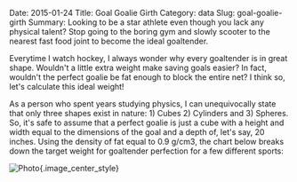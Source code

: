 Date: 2015-01-24
Title: Goal Goalie Girth
Category: data
Slug: goal-goalie-girth
Summary: Looking to be a star athlete even though you lack any physical talent? Stop going to the boring gym and slowly scooter to the nearest fast food joint to become the ideal goaltender. 

Everytime I watch hockey, I always wonder why every goaltender is in great shape.  Wouldn't a little extra weight make 
saving goals easier? In fact, wouldn't the perfect goalie be fat enough to block the entire net? I think so, let's calculate 
this ideal weight! 

As a person who spent years studying physics, I can unequivocally state that only three shapes exist in nature: 1) Cubes 
2) Cylinders and 3) Spheres. So, it's safe to assume that a perfect goalie is just a cube with a height and width equal to the 
dimensions of the goal and a depth of, let's say, 20 inches. Using the density of fat equal to 0.9 g/cm3, the chart below breaks down 
the target weight for goaltender perfection for a few different sports:  

![Photo]({attach}/assets/data/2015/overweight-goalie.png){.image_center_style}
